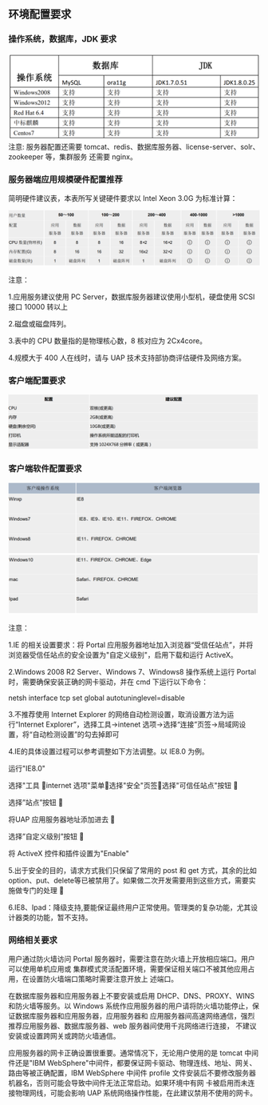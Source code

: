 ## 环境配置要求

### 操作系统，数据库，JDK 要求


![](/articles/portal/3-/images/3-c-1.png)
注意: 服务器配置还需要 tomcat、redis、数据库服务器、license-server、solr、zookeeper 等，集群服务
还需要 nginx。

### 服务器端应用规模硬件配置推荐

简明硬件建议表，本表所写关键硬件要求以 Intel Xeon 3.0G 为标准计算：

![](/articles/portal/3-/images/3-c-2.png)

注意：

1.应用服务建议使用 PC Server，数据库服务器建议使用小型机，硬盘使用 SCSI 接口 10000 转以上

2.磁盘或磁盘阵列。

3.表中的 CPU 数量指的是物理核心数，8 核对应为 2Cx4core。

4.规模大于 400 人在线时，请与 UAP 技术支持部协商评估硬件及网络方案。

### 客户端配置要求 

![](/articles/portal/3-/images/3-c-3.png)

### 客户端软件配置要求

![](/articles/portal/3-/images/3-c-4.png)
![](/articles/portal/3-/images/3-c-5.png)

注意：

1.IE 的相关设置要求：将 Portal 应用服务器地址加入浏览器“受信任站点”，并将浏览器受信任站点的安全设置为"自定义级别"，启用下载和运行 ActiveX。

2.Windows 2008 R2 Server、Windows 7、Windows8 操作系统上运行 Portal 时，需要确保安装正确的网卡驱动，并在 cmd 下运行以下命令：


netsh interface tcp set global autotuninglevel=disable


3.不推荐使用 Internet Explorer 的网络自动检测设置，取消设置方法为运行“Internet Explorer”，选择工具->intenet 选项->选择“连接”页签->局域网设置，将“自动检测设置”的勾去掉即可

4.IE的具体设置过程可以参考调整如下方法调整。以 IE8.0 为例。

运行"IE8.0"

选择"工具 internet 选项"菜单选择"安全"页签选择"可信任站点"按钮  

选择”站点”按钮 

将UAP 应用服务器地址添加进去  

选择”自定义级别”按钮  

将 ActiveX 控件和插件设置为"Enable"

5.出于安全的目的，请求方式我们只保留了常用的 post 和 get 方式，其余的比如 option、put、delete等已被禁用了。如果做二次开发需要用到这些方式，需要实施做专门的处理
 

6.IE8、Ipad：降级支持,要能保证最终用户正常使用。管理类的复杂功能，尤其设计器类的功能，暂不支持。


### 网络相关要求

用户通过防火墙访问 Portal 服务器时，需要注意在防火墙上开放相应端口。用户可以使用单机应用或
集群模式灵活配置环境，需要保证相关端口不被其他应用占用，在设置防火墙端口策略时需要注意开放上
述端口。

在数据库服务器和应用服务器上不要安装或启用 DHCP、DNS、PROXY、WINS 和防火墙等服务。以
Windows 系统作应用服务器的用户请将防火墙功能停止，保证数据库服务器和应用服务器，应用服务器和
应用服务器间高速网络通信，强烈推荐应用服务器、数据库服务器、web 服务器间使用千兆网络进行连接，
不建议安装或设置跨网关或跨防火墙通信。

应用服务器的网卡正确设置很重要。通常情况下，无论用户使用的是 tomcat 中间件还是"IBM
WebSphere"中间件，都要保证网卡驱动、物理连线、地址、网关、路由等被正确配置，IBM WebSphere
中间件 profile 文件安装后不要修改服务器机器名，否则可能会导致中间件无法正常启动。如果环境中有网
卡被启用而未连接物理网线，可能会影响 UAP 系统网络操作性能，在此建议禁用不使用的网卡。